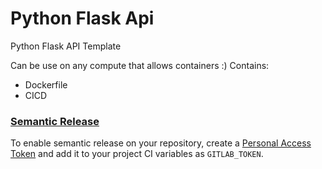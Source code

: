 # Python Flask Api

Python Flask API Template

Can be use on any compute that allows containers :)
Contains:
- Dockerfile
- CICD

### [Semantic Release](https://github.com/semantic-release/semantic-release)
To enable semantic release on your repository, create a [Personal Access Token](https://docs.gitlab.com/ee/user/profile/personal_access_tokens.html) and add it to your project CI variables as `GITLAB_TOKEN`.